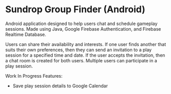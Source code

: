 # Sundrop Group Finder (Android)

Android application designed to help users chat and schedule gameplay sessions. Made using Java, Google Firebase Authentication, and Firebase Realtime Database.

Users can share their availability and interests. If one user finds another that suits their own preferences, then they can send an invitation to a play session for a specified time and date. If the user accepts the invitation, then a chat room is created for both users. Multiple users can participate in a play session.

Work In Progress Features:

* Save play session details to Google Calendar  
  

